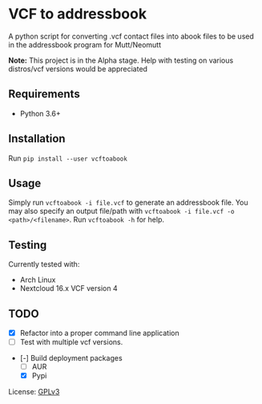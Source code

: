 # VCF to addressbook

A python script for converting .vcf contact files into abook files to be used in the addressbook program for Mutt/Neomutt

**Note:** This project is in the Alpha stage. Help with testing on various distros/vcf versions would be appreciated

## Requirements
* Python 3.6+

## Installation

Run `pip install --user vcftoabook`

## Usage

Simply run `vcftoabook -i file.vcf` to generate an addressbook file. You may also specify an output file/path with `vcftoabook -i file.vcf -o <path>/<filename>`. Run `vcftoabook -h` for help.

## Testing
Currently tested with:
* Arch Linux
* Nextcloud 16.x VCF version 4

## TODO
- [x] Refactor into a proper command line application
- [ ] Test with multiple vcf versions.
- [-] Build deployment packages
  - [ ] AUR
  - [x] Pypi

License: [GPLv3](https://www.gnu.org/licenses/gpl-3.0.en.html)

